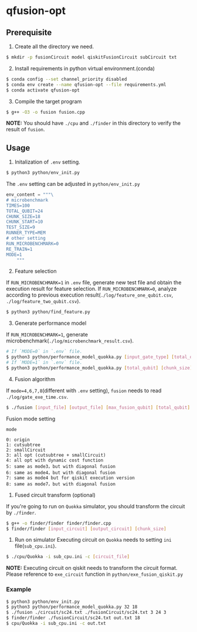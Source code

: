 # qfusion-opt

## Prerequisite

1. Create all the directory we need.

```bash
$ mkdir -p fusionCircuit model qiskitFusionCircuit subCircuit txt
```

2. Install requirements in python virtual environment.(conda)

```bash
$ conda config --set channel_priority disabled
$ conda env create --name qfusion-opt --file requirements.yml
$ conda activate qfusion-opt
```

3. Compile the target program

``` bash
$ g++ -O3 -o fusion fusion.cpp
```

**NOTE:** You should have `./cpu` and `./finder` in this directory to verify the result of `fusion`.

## Usage

1. Initalization of `.env` setting.

```bash
$ python3 python/env_init.py
```

The `.env` setting can be adjusted in `python/env_init.py`

```python
env_content = """\
# microbenchmark
TIMES=100
TOTAL_QUBIT=24
CHUNK_SIZE=18
CHUNK_START=10
TEST_SIZE=9
RUNNER_TYPE=MEM
# other setting
RUN_MICROBENCHMARK=0
RE_TRAIN=1
MODE=1
    """
```

2. Feature selection

If `RUN_MICROBENCHMARK=1` in `.env` file, generate new test file and obtain the execution result for feature selection.
If `RUN_MICROBENCHMARK=0`, analyze according to previous execution result(`./log/feature_one_qubit.csv`, `./log/feature_two_qubit.csv`).

```bash
$ python3 python/find_feature.py
```

3. Generate performance model

If `RUN_MICROBENCHMARK=1`, generate microbenchmark(`./log/microbenchmark_result.csv`).

```bash
# If `MODE=0` in `.env` file.
$ python3 python/performance_model_quokka.py [input_gate_type] [total_qubit] [chunk_size]
# If `MODE=1` in `.env` file.
$ python3 python/performance_model_quokka.py [total_qubit] [chunk_size]
```

4. Fusion algorithm

If `mode=4,6,7,8`(different with `.env` setting), `fusion` needs to read `./log/gate_exe_time.csv`.

```bash
$ ./fusion [input_file] [output_file] [max_fusion_qubit] [total_qubit] [mode]
```

Fusion mode setting

```text
mode 

0: origin
1: cutsubtree
2: smallCircuit
3: all opt (cutsubtree + smallCircuit)
4: all opt with dynamic cost function
5: same as mode3，but with diagonal fusion
6: same as mode4，but with diagonal fusion
7: same as mode4 but for qiskit execution version
8: same as mode7，but with diagonal fusion
```

1. Fused circuit transform (optional)

If you're going to run on `Quokka` simulator, you should transform the circuit by `./finder`.

```bash
$ g++ -o finder/finder finder/finder.cpp
$ finder/finder [input_circuit] [output_circuit] [chunk_size]
```

1. Run on simulator
Executing circuit on `Quokka` needs to setting `ini` file(`sub_cpu.ini`).

```bash
$ ./cpu/Quokka -i sub_cpu.ini -c [circuit_file]
```

**NOTE:** Executing circuit on qiskit needs to transform the circuit format. Please reference to `exe_circuit` function in `python/exe_fusion_qiskit.py`

### Example

```bash
$ python3 python/env_init.py
$ python3 python/performance_model_quokka.py 32 18
$ ./fusion ./circuit/sc24.txt ./fusionCircuit/sc24.txt 3 24 3
$ finder/finder ./fusionCircuit/sc24.txt out.txt 18
$ cpu/Quokka -i sub_cpu.ini -c out.txt
```
